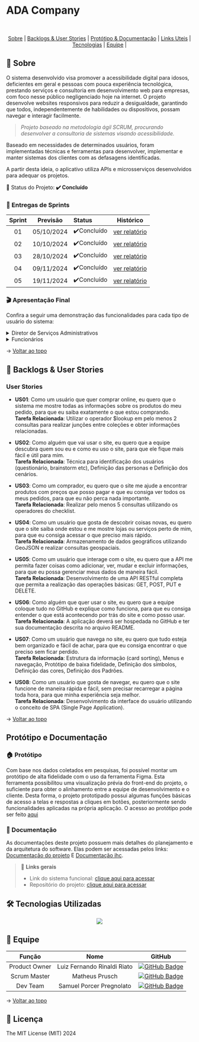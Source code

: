 # ADA Company
<br id="topo">
<p align="center">
    <a href="#sobre">Sobre</a>  |  
    <a href="#backlogs">Backlogs & User Stories</a>  |
    <a href="#prototipo">Protótipo & Documentação</a>  | 
    <a href="#link">Links Uteis</a>  |
    <a href="#tecnologias">Tecnologias</a>  |  
    <a href="#equipe">Equipe</a>  |
</p>

<span id="sobre">

## :bookmark_tabs: Sobre
O sistema desenvolvido visa promover a acessibilidade digital para idosos, 
deficientes em geral e pessoas com pouca experiência tecnológica, prestando 
serviços e consultoria em desenvolvimento web para empresas, com foco nesse 
público negligenciado hoje na internet. O projeto desenvolve websites responsivos 
para reduzir a desigualdade, garantindo que todos, independentemente de 
habilidades ou dispositivos, possam navegar e interagir facilmente.

>_Projeto baseado na metodologia ágil SCRUM, procurando desenvolver a consultoria de sistemas visando acessibilidade._

Baseado em necessidades de determinados usuários, foram implementadas técnicas e ferramentas para desenvolver, implementar e manter sistemas
dos clientes com as defasagens identificadas.

A partir desta ideia, o aplicativo utiliza APIs e microsserviços desenvolvidos para adequar os projetos.

:pushpin: Status do Projeto: **✔️ Concluído** 

### 🏁 Entregas de Sprints
| Sprint | Previsão | Status | Histórico |
|:--:|:----------:|:----------------|:-------------------------------------------------:|
| 01 | 05/10/2024 |  ✔️Concluído    |[ver relatório](https://github.com/ADACompany01/Terceiro-Semestre/blob/main/Documentacao/Gest%C3%A3o%20%C3%81gil%20de%20Projetos/sprint%201/README.md)|
| 02 | 10/10/2024 |  ✔️Concluído    |[ver relatório](https://github.com/ADACompany01/Terceiro-Semestre/blob/main/Documentacao/Gest%C3%A3o%20%C3%81gil%20de%20Projetos/sprint%202/README.md)|
| 03 | 28/10/2024 |  ✔️Concluído    |[ver relatório](https://github.com/ADACompany01/Terceiro-Semestre/blob/main/Documentacao/Gest%C3%A3o%20%C3%81gil%20de%20Projetos/sprint%203/README.md)|
| 04 | 09/11/2024 |  ✔️Concluído    |[ver relatório](https://github.com/ADACompany01/Terceiro-Semestre/blob/main/Documentacao/Gest%C3%A3o%20%C3%81gil%20de%20Projetos/sprint%204/README.md)|
| 05 | 19/11/2024 |  ✔️Concluído    |[ver relatório](https://github.com/ADACompany01/Terceiro-Semestre/blob/main/Documentacao/Gest%C3%A3o%20%C3%81gil%20de%20Projetos/sprint%205/README.md)|

### :clapper: Apresentação Final
Confira a seguir uma demonstração das funcionalidades para cada tipo de usuário do sistema:
<details>
   <summary>Diretor de Serviços Administrativos</summary>
    <div align="center">
        <img src="./interface_admin.gif">
    </div>
</details>
<details>
   <summary>Funcionários</summary>
    <div align="center">
          <img src="./interface_usuario.gif">
    </div>
</details>
    
→ [Voltar ao topo](#topo)

<span id="backlogs">
    
## 👷 Backlogs & User Stories

### User Stories
- **US01**: Como um usuário que quer comprar online, eu quero que o sistema me mostre todas as informações sobre os produtos do meu pedido, para que eu saiba exatamente o que estou comprando.  
   **Tarefa Relacionada**: Utilizar o operador $lookup em pelo menos 2 consultas para realizar junções entre coleções e obter informações relacionadas.

- **US02**: Como alguém que vai usar o site, eu quero que a equipe descubra quem sou eu e como eu uso o site, para que ele fique mais fácil e útil para mim.  
   **Tarefa Relacionada**: Técnica para identificação dos usuários (questionário, brainstorm etc), Definição das personas e Definição dos cenários.

- **US03**: Como um comprador, eu quero que o site me ajude a encontrar produtos com preços que posso pagar e que eu consiga ver todos os meus pedidos, para que eu não perca nada importante.  
   **Tarefa Relacionada**: Realizar pelo menos 5 consultas utilizando os operadores do checklist.

- **US04**: Como um usuário que gosta de descobrir coisas novas, eu quero que o site saiba onde estou e me mostre lojas ou serviços perto de mim, para que eu consiga acessar o que preciso mais rápido.  
   **Tarefa Relacionada**: Armazenamento de dados geográficos utilizando GeoJSON e realizar consultas geospaciais.

- **US05**: Como um usuário que interage com o site, eu quero que a API me permita fazer coisas como adicionar, ver, mudar e excluir informações, para que eu possa gerenciar meus dados de maneira fácil.  
   **Tarefa Relacionada**: Desenvolvimento de uma API RESTful completa que permita a realização das operações básicas: GET, POST, PUT e DELETE.

- **US06**: Como alguém que quer usar o site, eu quero que a equipe coloque tudo no GitHub e explique como funciona, para que eu consiga entender o que está acontecendo por trás do site e como posso usar.  
   **Tarefa Relacionada**: A aplicação deverá ser hospedada no GitHub e ter sua documentação descrita no arquivo README.

- **US07**: Como um usuário que navega no site, eu quero que tudo esteja bem organizado e fácil de achar, para que eu consiga encontrar o que preciso sem ficar perdido.  
   **Tarefa Relacionada**: Estrutura da informação (card sorting), Menus e navegação, Protótipo de baixa fidelidade, Definição dos símbolos, Definição das cores, Definição dos Padrões.

- **US08**: Como um usuário que gosta de navegar, eu quero que o site funcione de maneira rápida e fácil, sem precisar recarregar a página toda hora, para que minha experiência seja melhor.  
   **Tarefa Relacionada**: Desenvolvimento da interface do usuário utilizando o conceito de SPA (Single Page Application).

→ [Voltar ao topo](#topo)

## Protótipo e Documentação
### 🏠 Protótipo 
<span id="prototipo">
    Com base nos dados coletados em pesquisas, foi possível montar um protótipo de alta fidelidade com o uso da ferramenta Figma. Esta ferramenta possibilitou uma visualização prévia do front-end do projeto, o suficiente para obter o alinhamento entre a equipe de desenvolvimento e o cliente. Desta forma, o projeto prototipado possui algumas funções básicas de acesso a telas e respostas a cliques em botões, posteriormente sendo funcionalidades aplicadas na própria aplicação.
    O acesso ao protótipo pode ser feito <a href="https://www.figma.com/proto/aoRbpLGfGNXeTD0hLtrsDr/Projeto-Integrador?node-id=0-1&t=P5UiG1z4EAXU1bLR-1">aqui</a>


### 📄 Documentação 
As documentações deste projeto possuem mais detalhes do planejamento e da arquitetura do software. 
Elas podem ser acessadas pelos links: [Documentação do projeto]([documentacao_compras_pi.pdf](https://github.com/ADACompany01/Terceiro-Semestre/tree/main/Documentacao))
E [Documentação ihc](https://github.com/ADACompany01/Terceiro-Semestre/tree/main/Documentacao). <br>

<span id="link">
    
> 🔗 **Links gerais** <br>
> - Link do sistema funcional: [clique aqui para acessar](https://adacompany.vercel.app)
> - Repositório do projeto: [clique aqui para acessar](https://github.com/ADACompany01/Terceiro-Semestre/tree/main)


## 🛠️ Tecnologias Utilizadas 
<span id="tecnologias">
    <p align="center">
      <a href="https://skillicons.dev">
    <img src="https://skillicons.dev/icons?i=html,css,js,tailwind,nodejs,mongodb,vercel,vscode,figma" />
  </a>
</p>
</span>


## :busts_in_silhouette: Equipe


<span id="equipe">
    

|    Função     |                  Nome                 |                          GitHub                              | 
| :-----------: | :-----------------------------------: | :----------------------------------------------------------: |
| Product Owner | Luiz Fernando Rinaldi Riato           |[![GitHub Badge](https://img.shields.io/badge/GitHub-111217?style=flat-square&logo=github&logoColor=white)](https://github.com/LuizRiato)|
| Scrum Master  | Matheus Prusch                        |[![GitHub Badge](https://img.shields.io/badge/GitHub-111217?style=flat-square&logo=github&logoColor=white)](https://github.com/MatheusPrusch77)|
| Dev Team      | Samuel Porcer Pregnolato              |[![GitHub Badge](https://img.shields.io/badge/GitHub-111217?style=flat-square&logo=github&logoColor=white)](https://github.com/SamuelPorcer)|


→ [Voltar ao topo](#topo)


## 🪪 Licença

The MIT License (MIT) 2024

